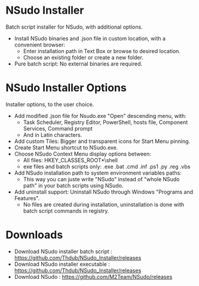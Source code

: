 # NSudo Installer
Batch script installer for NSudo, with additional options.
- Install NSudo binaries and .json file in custom location, with a convenient browser: 
  - Enter installation path in Text Box or browse to desired location. 
  - Choose an existing folder or create a new folder.
- Pure batch script: No external binaries are required.

# NSudo Installer Options
Installer options, to the user choice.
- Add modified .json file for Nsudo.exe "Open" descending menu, with:
  - Task Scheduler, Registry Editor, PowerShell, hosts file, Component Services, Command prompt
  - And in Latin characters.
- Add custom Tiles: Bigger and transparent icons for Start Menu pinning.
- Create Start Menu shortcut to NSudo.exe.
- Choose NSudo Context Menu display options between:
  - All files: HKEY_CLASSES_ROOT\*\shell
  - exe files and batch scripts only: .exe  .bat  .cmd  .inf  .ps1  .py  .reg  .vbs
- Add NSudo installation path to system environment variables paths:
  - This way you can juste write "NSudo" instead of "whole NSudo path" in your batch scripts using NSudo. 
- Add uninstall support: Uninstall NSudo through Windows "Programs and Features".
  - No files are created during installation, uninstallation is done with batch script commands in registry.

# Downloads
- Download NSudo installer batch script : https://github.com/Thdub/NSudo_Installer/releases
- Download NSudo installer executable : https://github.com/Thdub/NSudo_Installer/releases
- Download NSudo : https://github.com/M2Team/NSudo/releases
